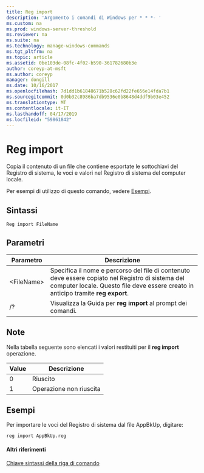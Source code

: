 ```yaml
---
title: Reg import
description: 'Argomento i comandi di Windows per * * *- '
ms.custom: na
ms.prod: windows-server-threshold
ms.reviewer: na
ms.suite: na
ms.technology: manage-windows-commands
ms.tgt_pltfrm: na
ms.topic: article
ms.assetid: 0be103de-08fc-4f02-b590-361782680b3e
author: coreyp-at-msft
ms.author: coreyp
manager: dongill
ms.date: 10/16/2017
ms.openlocfilehash: 7d1dd1b61848671b528c62fd22fe656e14fda7b1
ms.sourcegitcommit: 0d0b32c8986ba7db9536e0b8648d4ddf9b03e452
ms.translationtype: MT
ms.contentlocale: it-IT
ms.lasthandoff: 04/17/2019
ms.locfileid: "59861842"
---
```

# <a name="reg-import"></a>Reg import



Copia il contenuto di un file che contiene esportate le sottochiavi del Registro di sistema, le voci e valori nel Registro di sistema del computer locale.

Per esempi di utilizzo di questo comando, vedere [Esempi](#BKMK_examples).

## <a name="syntax"></a>Sintassi

```
Reg import FileName
```

## <a name="parameters"></a>Parametri

|Parametro|Descrizione|
|---------|-----------|
|\<FileName>|Specifica il nome e percorso del file di contenuto deve essere copiato nel Registro di sistema del computer locale. Questo file deve essere creato in anticipo tramite **reg export**.|
|/?|Visualizza la Guida per **reg import** al prompt dei comandi.|

## <a name="remarks"></a>Note

Nella tabella seguente sono elencati i valori restituiti per il **reg import** operazione.

|Value|Descrizione|
|-----|-----------|
|0|Riuscito|
|1|Operazione non riuscita|

## <a name="BKMK_examples"></a>Esempi

Per importare le voci del Registro di sistema dal file AppBkUp, digitare:
```
reg import AppBkUp.reg
```

#### <a name="additional-references"></a>Altri riferimenti

[Chiave sintassi della riga di comando](command-line-syntax-key.md)